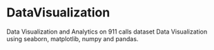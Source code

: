 # DataVisualization
Data Visualization and Analytics on 911 calls dataset
Data Visualization using seaborn, matplotlib, numpy and pandas.
